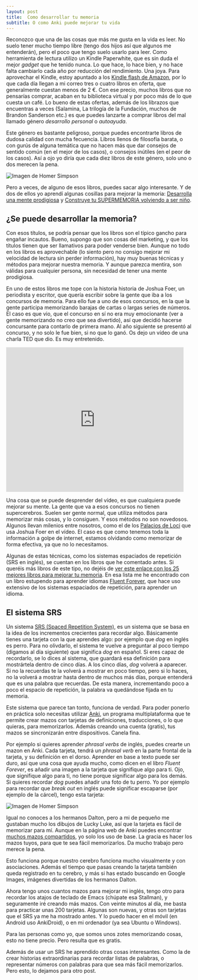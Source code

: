 ```yaml
---
layout: post
title:  Como desarrollar tu memoria
subtitle: O como Anki puede mejorar tu vida
---
```


Reconozco que una de las cosas que más me gusta en la vida es leer. No suelo tener mucho tiempo libre (tengo dos hijos así que algunos me entenderán), pero el poco que tengo suelo usarlo para leer. Como herramienta de lectura utilizo un Kindle Paperwhite, que es sin duda el mejor *gadget* que he tenido nunca. Lo que hace, lo hace bien, y no hace falta cambiarlo cada año por reducción del rendimiento. Una joya. Para aprovechar el Kindle, estoy apuntado a los [Kindle flash de Amazon](https://www.amazon.es/gp/feature.html?ie=UTF8&docId=1000626083), por lo que cada día llegan a mi correo tres o cuatro libros en oferta, que generalmente cuestan menos de 2 €. Con ese precio, muchos libros que no pensarías comprar, acaban en tu biblioteca virtual y por poco más de lo que cuesta un café. Lo bueno de estas ofertas, además de los librazos que encuentras a veces (Salamina, La trilogía de la Fundación, muchos de Brandon Sanderson etc.) es que puedes lanzarte a comprar libros del mal llamado género *desarrollo personal* o *autoayuda*. 

Este género es bastante peligroso, porque puedes encontrarte libros de dudosa calidad con mucha fecuencia. Libros llenos de filosofía barata, o con gurús de alguna temática que no hacen más que dar consejos de sentido común (en el mejor de los casos), o consejos inútiles (en el peor de los casos). Así a ojo yo diría que cada diez libros de este género, solo uno o dos merecen la pena.

![Imagen de Homer Simpson](http://www.charlascylon.com/img/posts/2016/homer.jpg)

Pero a veces, de alguno de esos libros, puedes sacar algo interesante. Y de dos de ellos yo aprendí algunas cosillas para mejorar la memoria: [Desarrolla una mente prodigiosa](https://www.amazon.es/Desarrolla-Mente-Prodigiosa-Best-Book/dp/8441421269/ref=sr_1_1?ie=UTF8&qid=1476040370&sr=8-1&keywords=desarrolla+una+mente+prodigiosa) y [Construye tu SUPERMEMORIA volviendo a ser niño](https://www.amazon.es/Construye-SUPERMEMORIA-volviendo-ser-ni%C3%B1o-ebook/dp/B015VIANCK/ref=sr_1_2?ie=UTF8&qid=1476040370&sr=8-2&keywords=desarrolla+una+mente+prodigiosa). 


## ¿Se puede desarrollar la memoria?

Con esos títulos, se podría pensar que los libros son el típico gancho para engañar incautos. Bueno, supongo que son cosas del marketing, y que los títulos tienen que ser llamativos para poder venderse bien. Aunque no todo en los libros es aprovechable (lo siento pero no consigo mejorar mi velocidad de lectura sin perder información), hay muy buenas técnicas y métodos para mejorar nuestra memoria. Y aunque parezca mentira, son válidas para cualquier persona, sin necesidad de tener una mente prodigiosa.

En uno de estos libros me tope con la historia historia de Joshua Foer, un periodista y escritor, que quería escribir sobre la gente que iba a los concursos de memoria. Para ello fue a uno de esos concursos, en la que la gente participa memorizando barajas de cartas o largas series de números. El caso es que vio, que el concurso en sí no era muy emocionante (ver a gente memorizando no creo que sea divertido), así que decidió hacerse concursante para contarlo de primera mano. Al año siguiente se presentó al concurso, y no solo le fue bien, si no que lo ganó. Os dejo un vídeo de una charla TED que dio. Es muy entretenido.

<iframe  title="YouTube video player" width="480" height="390" src="https://www.youtube.com/watch?v=U6PoUg7jXsA" frameborder="0" allowfullscreen></iframe>

Una cosa que se puede desprender del vídeo, es que cualquiera puede mejorar su mente. La gente que va a esos concursos no tienen supercerebros. Suelen ser gente normal, que utiliza métodos  para memorizar más cosas, y lo consiguen. Y esos métodos no son novedosos. Algunos llevan milenios entre nosotros, como el de los [Palacios de Loci](https://es.wikipedia.org/wiki/Palacio_de_la_memoria) que usa Joshua Foer en el vídeo. El caso es que como tenemos toda la información a golpe de internet, estamos olvidando como memorizar de forma efectiva, ya que no lo necesitamos.

Algunas de estas técnicas, como los sistemas espaciados de repetición (SRS en inglés), se cuentan en los libros que he comentado antes. Si queréis más libros de este tipo, no dejéis de [ver este enlace con los 25 mejores libros para mejorar tu memoria](http://www.multipotens.com/memory-improvement-books/?utm_medium=email&utm_source=other&utm_campaign=opencourse.GdeNrll1EeSROyIACtiVvg.announcements%7Eopencourse.GdeNrll1EeSROyIACtiVvg.819FcHXgEeawABKCSjpYXw). En esa lista me he encontrado con un libro estupendo para aprender idiomas [Fluent Forever](https://www.amazon.es/Fluent-Forever-Learn-Language-Forget-ebook/dp/B00IBZ405W/ref=sr_1_1?s=digital-text&ie=UTF8&qid=1476045593&sr=1-1&keywords=fluent+forever), que hace uso extensivo de los sistemas espaciados de repetición, para aprender un idioma. 

## El sistema SRS

Un sistema [SRS (Spaced Repetition System)](https://es.wikipedia.org/wiki/Repaso_espaciado), es un sistema que se basa en la idea de los incrementos crecientes para recordar algo. Básicamente  tienes una tarjeta con la que aprendes algo: por ejemplo que *dog* en inglés es perro. Para no olivdarlo, el sistema te vuelve a preguntar al poco tiempo (digamos al día siguiente) que significa *dog* en español. Si eres capaz de recordarlo, se lo dices al sistema, que guardará esa definición para mostrártela dentro de cinco días. A los cinco días, *dog* volverá a aparecer. Si no la recuerdas te la volverá a mostrar en poco tiempo, pero si lo haces, no la volverá a mostrar hasta dentro de muchos más días, porque entenderá que es una palabra que recuerdas. De esta manera, incrementando poco a poco el espacio de repetición, la palabra va quedándose fijada en tu memoria.

Este sistema que parece tan tonto, funciona de verdad. Para poder ponerlo en práctica solo necesitas utilizar [Anki](http://ankisrs.net/), un programa multiplataforma que te permite crear mazos con tarjetas de definiciones, traducciones, o lo que quieras, para memorizarlos. Además creando una cuenta (gratis), tus mazos se sincronizarán entre dispositivos. Canela fina.

Por ejemplo si quieres aprender *phrasal verbs* de inglés, puedes crearte un mazon en Anki. Cada tarjeta, tendrá un *phrasal verb* en la parte frontal de la tarjeta, y su definición en el dorso. Aprender en base a texto puede ser duro, así que una cosa que ayuda mucho, como dicen en el libro *Fluent Forever*, es añadir una imagen a la tarjeta que signifique algo para ti. Ojo, que signifique algo para ti, no tiene porque significar algo para los demás. Si quieres recordar *dog* puedes añadir una foto de tu perro. Yo por ejemplo para recordar que *break out* en inglés puede significar escaparse (por ejemplo de la cárcel), tengo esta tarjeta:

![Imagen de Homer Simpson](http://www.charlascylon.com/img/posts/2016/breakout.png)

Igual no conoces a los hermanos Dalton, pero a mi de pequeño me gustaban mucho los dibujos de Lucky Luke, así que la tarjeta es fácil de memorizar para mí. Aunque en la página web de Anki puedes encontrar [muchos mazos compartidos](https://ankiweb.net/shared/decks/), yo solo los uso de base. La gracia es hacer los mazos tuyos, para que te sea fácil memorizarlos. Da mucho trabajo pero merece la pena.

Esto funciona porque nuestro cerebro funciona mucho visualmente y con asociaciones. Además el tiempo que pasas creando la tarjeta también queda registrado en tu cerebro, y más si has estado buscando en Google Images, imágenes divertidas de los hermanos Dalton.

Ahora tengo unos cuantos mazos para mejorar mi inglés, tengo otro para recordar los atajos de teclado de Emacs (chúpate esa Stallman), y seguramente iré creando más mazos. Con veinte minutos al día, me basta para practicar unas 200 tarjetas. Algunas son nuevas, y otras son tarjetas que el SRS ya me ha mostrado antes. Y lo puedo hacer en el móvil (en Android uso AnkiDroid), o en mi ordenador (ya sea Ubuntu o Windows).

Para las personas como yo, que somos unos zotes memorizando cosas, esto no tiene precio. Pero resulta que es gratis.  

Además de usar un SRS he aprendido otras cosas interesantes. Como la de crear historias extraordinarias para recordar listas de palabras, o representar números con palabras para que sea más fácil memorizarlos. Pero esto, lo dejamos para otro post.
